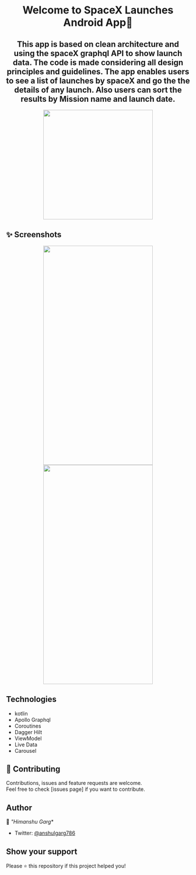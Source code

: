 <h1 align="center">Welcome to SpaceX Launches Android App👋</h1>
<h2 align="center"> This app is based on clean architecture and using the spaceX graphql API to show launch data.
The code is made considering all design principles and guidelines.
The app enables users to see a list of launches by spaceX and go the the details of any launch.
Also users can sort the results by Mission name and launch date.</h2>
<p align="center">
<img src="https://user-images.githubusercontent.com/33326079/138617338-1d62c71e-0c42-47b3-9049-4124d1857368.png" height="300" width="300" >
	</p>

## ✨ Screenshots
<p align="center">

<img src="https://user-images.githubusercontent.com/33326079/138617497-25b12fa5-51b4-4c77-b55c-7ae723989924.png" height="600" width="300" >
<img src="https://user-images.githubusercontent.com/33326079/138617500-06f4325c-e1cd-4e5e-9b26-632e86d7e2be.png" height="600" width="300" >
</p>
	
	
## Technologies
- kotlin
- Apollo Graphql 
- Coroutines
- Dagger Hilt
- ViewModel
- Live Data
- Carousel
	
## 🤝 Contributing

Contributions, issues and feature requests are welcome.<br />
Feel free to check [issues page] if you want to contribute.<br />


## Author

👤 *"Himanshu Garg**

- Twitter: [@anshulgarg786](https://twitter.com/anshulgarg786)

## Show your support

Please ⭐️ this repository if this project helped you!


